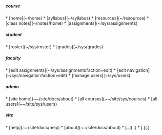 <!-- navigation menu -->

<div access='all'>
<h5>course</h5>
<div markdown=1>
* [home](~/home)
* [syllabus](~/syllabus)
* [resources](~/resources)
* [class notes](~/notes/home)
* [assignments](~/sys/assignments)
</div>
</div>

<div access='student'>
<h5>student</h5>
<div markdown=1>
* [roster](~/sys/roster)
* [grades](~/sys/grades)
</div>
</div>

<div access='faculty'>
<h5>faculty</h5>
<div markdown=1>
* [edit assignments](~/sys/assignments?action=edit)
* [edit navigation](~/sys/navigation?action=edit)
* [manage users](~/sys/users)
</div>
</div>

<div access='admin'>
<h5>admin</h5>
<div markdown=1>
* [site home](~~/site/docs/about)
* [all courses](~~/site/sys/courses)
* [all users](~~/site/sys/users)
</div>
</div>

<div access='all'>
<h5>site</h5>
<div markdown=1>
* [help](~~/site/docs/help)
* [about](~~/site/docs/about)
* [..](..)
* [.](.)
</div>
</div>

